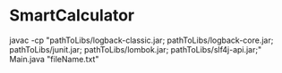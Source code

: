 # SmartCalculator
javac -cp "pathToLibs/logback-classic.jar; pathToLibs/logback-core.jar; pathToLibs/junit.jar; pathToLibs/lombok.jar; pathToLibs/slf4j-api.jar;" Main.java "fileName.txt"

